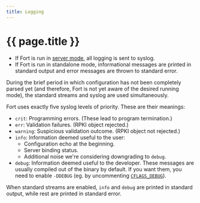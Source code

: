```yaml
---
title: Logging
---
```


# {{ page.title }}

- If Fort is run in [server mode](usage.html#--mode), all logging is sent to syslog.
- If Fort is run in standalone mode, informational messages are printed in standard output and error messages are thrown to standard error.

During the brief period in which configuration has not been completely parsed yet (and therefore, Fort is not yet aware of the desired running mode), the standard streams and syslog are used simultaneously.

Fort uses exactly five syslog levels of priority. These are their meanings:

- `crit`: Programming errors. (These lead to program termination.)
- `err`: Validation failures. (RPKI object rejected.)
- `warning`: Suspicious validation outcome. (RPKI object not rejected.)
- `info`: Information deemed useful to the user:
	- Configuration echo at the beginning.
	- Server binding status.
	- Additional noise we're considering downgrading to `debug`.
- `debug`: Information deemed useful to the developer. These messages are usually compiled out of the binary by default. If you want them, you need to enable `-DDEBUG` (eg. by uncommenting [`CFLAGS_DEBUG`](https://github.com/NICMx/FORT-validator/blob/master/src/Makefile.am#L3)).

When standard streams are enabled, `info` and `debug` are printed in standard output, while rest are printed in standard error.

